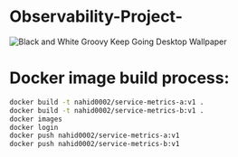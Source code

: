 # Observability-Project-
![Black and White Groovy Keep Going Desktop Wallpaper](https://github.com/user-attachments/assets/0e83b5df-de58-4b6e-a6b0-d1fc7bc26368)





# Docker image build process:

```bash
docker build -t nahid0002/service-metrics-a:v1 .
docker build -t nahid0002/service-metrics-b:v1 .
docker images
docker login
docker push nahid0002/service-metrics-a:v1
docker push nahid0002/service-metrics-b:v1
```